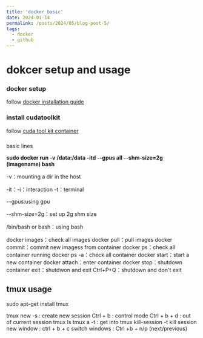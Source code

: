 ```yaml
---
title: 'docker basic'
date: 2024-01-14
permalink: /posts/2024/05/blog-post-5/
tags:
  - docker
  - github
---
```

# dokcer setup and usage
### docker setup
follow [docker installation guide](https://zhuanlan.zhihu.com/p/651148141)

### install cudatoolkit
follow [cuda tool kit container](https://docs.nvidia.com/datacenter/cloud-native/container-toolkit/latest/install-guide.html)

###
basic lines

**sudo docker run -v /data:/data -itd \--gpus all \--shm-size=2g (imagename) bash**

-v：mounting a  dir in the host

-it：-i：interaction
-t：terminal

--gpus:using gpu

--shm-size=2g：set up 2g shm size

/bin/bash or bash：using bash

docker images：check all images
docker pull：pull images
docker commit：commit new imagess from container
docker ps：check all container running
docker ps -a：check all container
docker start：start a new container
docker attach：enter container
docker stop：shutdown container
exit：shutdwon and exit
Ctrl+P+Q：shutdown and don't exit

## tmux usage
sudo apt-get install tmux

tmux new -s <name> : create new session
Ctrl + b : control mode
Ctrl + b + d : out of current session
tmux ls
tmux a -t <name>: get into <name>
tmux kill-session -t <name> kill session
new window : ctrl + b + c
switch windows : Ctrl +b + n/p (next/previous)


